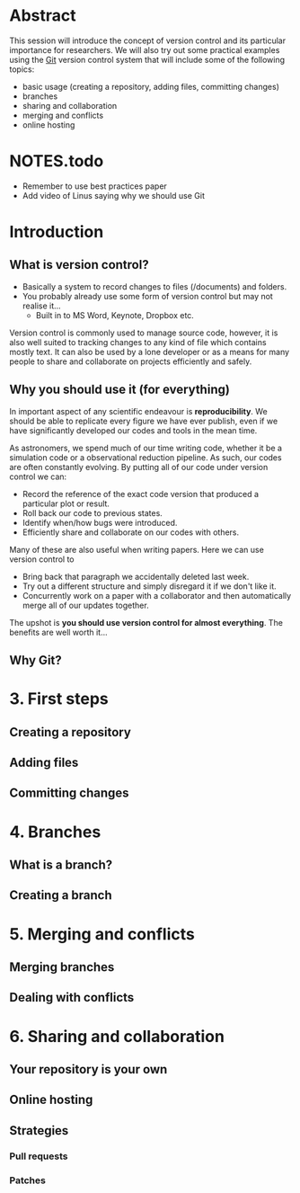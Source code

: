 # Abstract

This session will introduce the concept of version control and its particular importance for researchers.  We will also try out some practical examples using the [Git](http://git-scm.com/) version control system that will include some of the following topics: 

- basic usage (creating a repository, adding files, committing changes)
- branches
- sharing and collaboration
- merging and conflicts
- online hosting



# NOTES.todo

- Remember to use best practices paper
- Add video of Linus saying why we should use Git



# Introduction

## What is version control?

- Basically a system to record changes to files (/documents) and folders.
- You probably already use some form of version control but may not realise it...
	- Built in to MS Word, Keynote, Dropbox etc.
	
Version control is commonly used to manage source code, however, it is also well suited to tracking changes to any kind of file which contains mostly text.  It can also be used by a lone developer or as a means for many people to share and collaborate on projects efficiently and safely.


## Why you should use it (for everything)

In important aspect of any scientific endeavour is **reproducibility**.  We should be able to replicate every figure we have ever publish, even if we have significantly developed our codes and tools in the mean time. 

As astronomers, we spend much of our time writing code, whether it be a simulation code or a observational reduction pipeline.  As such, our codes are often constantly evolving.  By putting all of our code under version control we can:

- Record the reference of the exact code version that produced a particular plot or result.
- Roll back our code to previous states.
- Identify when/how bugs were introduced.
- Efficiently share and collaborate on our codes with others.

Many of these are also useful when writing papers.  Here we can use version control to 

- Bring back that paragraph we accidentally deleted last week.
- Try out a different structure and simply disregard it if we don't like it.
- Concurrently work on a paper with a collaborator and then automatically merge all of our updates together.

The upshot is **you should use version control for almost everything**.  The benefits are well worth it...

## Why Git?




# 3. First steps

## Creating a repository

## Adding files

## Committing changes


# 4. Branches

## What is a branch?

## Creating a branch


# 5. Merging and conflicts

## Merging branches

## Dealing with conflicts


# 6. Sharing and collaboration

## Your repository is your own

## Online hosting

## Strategies

### Pull requests

### Patches


